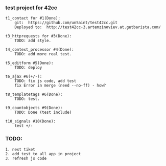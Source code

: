 ### test project for 42cc
    
    t1_contact for #1(Done):
        git:  https://github.com/unSaint/test42cc.git
        Deployed to:  http://test42cc-3.artemzinoviev.at.getbarista.com/

    t3_httprequests for #3(Done):
        TODO: add style.

    t4_context_processor #4(Done):
        TODO: add more real test.

    t5_editform #5(Done):
        TODO: deploy

    t6_ajax #6(+/-):
        TODO: fix js code, add test
        fix Error in merge (need --no-ff) - how?

    t8_templatetags #6(Done):
        TODO: test.
    
    t9_countobjects #9(Done):
        TODO: Done (test include)

    t10_signals #10(Done):
        test +/-

### TODO:
    
    1. next tiket 
    2. add test to all app in project
    3. refresh js code
